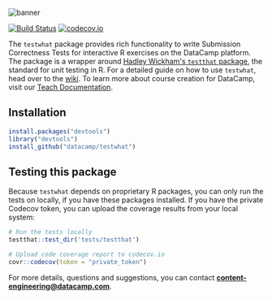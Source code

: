 ![banner](https://s3.amazonaws.com/assets.datacamp.com/img/github/content-engineering-repos/testwhat_banner.png)

[![Build Status](https://api.travis-ci.org/datacamp/testwhat.svg?branch=master)](https://travis-ci.org/datacamp/testwhat)
[![codecov.io](https://codecov.io/github/datacamp/testwhat/coverage.svg?branch=master)](https://codecov.io/github/datacamp/testwhat?branch=master)

The `testwhat` package provides rich functionality to write Submission Correctness Tests for interactive R exercises on the DataCamp platform. The package is a wrapper around [Hadley Wickham's `testthat` package](https://github.com/hadley/testthat), the standard for unit testing in R. For a detailed guide on how to use `testwhat`, head over to the [wiki](https://github.com/datacamp/testwhat/wiki). To learn more about course creation for DataCamp, visit our [Teach Documentation](http://docs.datacamp.com/teach).

## Installation

```R
install.packages("devtools")
library("devtools")
install_github("datacamp/testwhat")
```

## Testing this package

Because `testwhat` depends on proprietary R packages, you can only run the tests on locally, if you have these packages installed. If you have the private Codecov token, you can upload the coverage results from your local system:

```R
# Run the tests locally
testthat::test_dir('tests/testthat')

# Upload code coverage report to codecov.io
covr::codecov(token = "private_token")
```

For more details, questions and suggestions, you can contact <b>content-engineering@datacamp.com</b>.